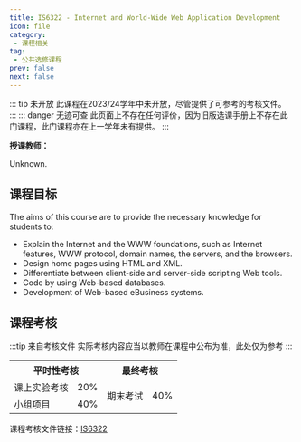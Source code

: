 ```yaml
---
title: IS6322 - Internet and World-Wide Web Application Development
icon: file
category:
 - 课程相关
tag:
 - 公共选修课程
prev: false
next: false
---
```


::: tip 未开放
此课程在2023/24学年中未开放，尽管提供了可参考的考核文件。
:::
::: danger 无迹可查
此页面上不存在任何评价，因为旧版选课手册上不存在此门课程，此门课程亦在上一学年未有提供。
:::

**授课教师：**

Unknown.

## 课程目标

The aims of this course are to provide the necessary knowledge for students to:

- Explain the Internet and the WWW foundations, such as Internet features, WWW protocol, domain names, the servers, and the browsers.
- Design home pages using HTML and XML.
- Differentiate between client-side and server-side scripting Web tools.
- Code by using Web-based databases.
- Development of Web-based eBusiness systems.

## 课程考核

:::tip 来自考核文件
实际考核内容应当以教师在课程中公布为准，此处仅为参考
:::

<table>
    <tr>
        <th colspan=2>
            平时性考核
        </th>
        <th colspan=2>
            最终考核
        </th>
    </tr>
    <tr>
        <td>
            课上实验考核
        </td>
        <td>
            20%
        </td>
        <td rowspan=2>
            期末考试
        </td>
        <td rowspan=2>
            40%
        </td>
    </tr>
    <tr>
        <td>
            小组项目
        </td>
        <td>
            40%
        </td>
    </tr>
</table>

课程考核文件链接：[IS6322](https://www.cityu.edu.hk/catalogue/pg/202223/course/IS6322.pdf)
